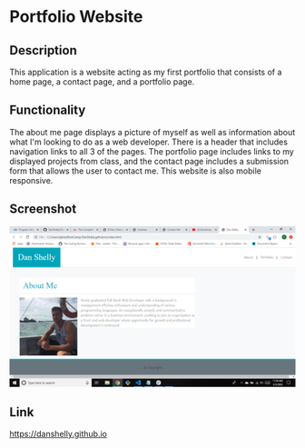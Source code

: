 # Portfolio Website

## Description
This application is a website acting as my first portfolio that consists of a home page, a contact page, and a portfolio page.

## Functionality
The about me page displays a picture of myself as well as information about what I'm looking to do as a web developer. There is a header that includes navigation links to all 3 of the pages. The portfolio page includes links to my displayed projects from class, and the contact page includes a submission form that allows the user to contact me. This website is also mobile responsive.


## Screenshot
![image](./assets/images/screenshot.png)

## Link
https://danshelly.github.io
